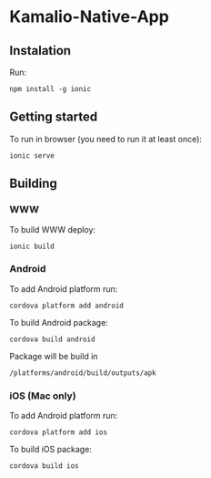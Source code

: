 # Kamalio-Native-App

## Instalation
Run:

`npm install -g ionic`

## Getting started
To run in browser (you need to run it at least once):

`ionic serve`

## Building

### WWW
To build WWW deploy:

`ionic build`

### Android

To add Android platform run:

`cordova platform add android`

To build Android package:

`cordova build android`

Package will be build in

`/platforms/android/build/outputs/apk`

### iOS (Mac only)

To add Android platform run:

`cordova platform add ios`

To build iOS package:

`cordova build ios`
